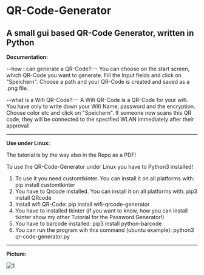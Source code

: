 # QR-Code-Generator
 A small gui based QR-Code Generator, written in Python
 ----------------------------------------------------------------------
 **Documentation:**

 --how i can generate a QR-Code?:--
 You can choose on the start screen, which QR-Code you want to generate. Fill the Input fields and click on "Speichern". Choose a path and your QR-Code is created and saved as a .png file.

 --what is a Wifi QR-Code?:--
 A Wifi QR-Code is a QR-Code for your wifi. You have only to write down your Wifi Name, password and the encryption. Choose color etc and click on "Speichern". If someone now scans this QR code, they will be connected to the specified WLAN immediately after their approval!

 ---------------------------------------------------------------------

**Use under Linux:**

The tutorial is by the way also in the Repo as a PDF!

To use the QR-Code-Generator under Linux you have to Python3 installed!
1. To use it you need customtkinter. You can install it on all platforms with:
pip install customtkinter
2. You have to Qrcode installed. You can install it on all platforms with:
pip3 install QRcode
3. Install wifi QR-Code:
pip install wifi-qrcode-generator
4. You have to installed tkinter (if you want to know, how you can install tkinter show my 
other Tutorial for the Password Generator!)
5. You have to barcode installed:
pip3 install python-barcode 
6. You can run the program wih this command (ubuntu example):
python3 qr-code-generator.py

----------------------------------------------------------------------

**Picture:**

![1](https://raw.githubusercontent.com/zlElo/QR-Code-Generator/main/QR-Code-Generator/Fotos/1-QR.png)

